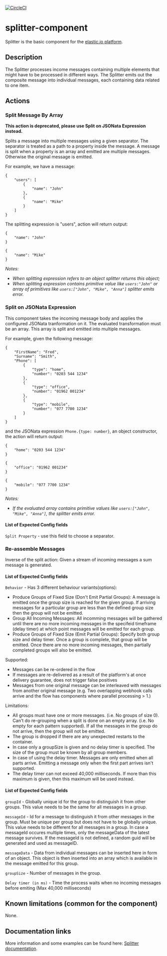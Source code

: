 [![CircleCI](https://circleci.com/gh/elasticio/splitter-component/tree/master.svg?style=svg)](https://circleci.com/gh/elasticio/splitter-component/tree/master)
# splitter-component
Splitter is the basic component for the [elastic.io platform](http://www.elastic.io).

## Description
The Splitter processes income messages containing multiple elements that might have to be processed in different ways. The Splitter emits out the composite message into individual messages, each containing data related to one item.

## Actions
### Split Message By Array
**This action is deprecated, please use Split on JSONata Expression instead.**

Splits a message into multiple messages using a given separator. The separator is treated as a path to a property inside the message. A message is split when a property is an array and emitted are multiple messages. Otherwise the original message is emitted.

For example, we have a message:

```
{
    "users": [
        {
            "name": "John"
        },
        {
            "name": "Mike"
        }
    ]
}
```

The splitting expression is "users", action will return output:
```
{
    "name": "John"
}

{
    "name": "Mike"
}
```
*Notes:*

- *When splitting expression refers to an object splitter returns this object;*
- *When splitting expression contains primitive value like ```users:"John"``` or array of primitives like ```users:["John", "Mike", "Anna"]``` splitter emits error.*

### Split on JSONata Expression

This component takes the incoming message body and applies the configured JSONata tranformation on it. The evaluated transformation must be an array. This array is split and emitted into multiple messages.

For example, given the following message:

```
{
    "FirstName": "Fred",
    "Surname": "Smith",
    "Phone": [
        {
            "type": "home",
            "number": "0203 544 1234"
        },
        {
            "type": "office",
            "number": "01962 001234"
        },
        {
            "type": "mobile",
            "number": "077 7700 1234"
        }
    ]
}
```

and the JSONata expression `Phone.{type: number}`, an object constructor, the action will return output:
```
{
    "home": "0203 544 1234"
}

{
    "office": "01962 001234"
}

{
    "mobile": "077 7700 1234"
}
```
*Notes:*

- *If the evaluated array contains primitive values like ```users:["John", "Mike", "Anna"]```, the splitter emits error.*

#### List of Expected Config fields
```Split Property``` - use this field to choose a separator.

### Re-assemble Messages 

Inverse of the split action: Given a stream of incoming messages a sum message is generated.

#### List of Expected Config fields
```Behavior``` - Has 3 different behaviour variants(options):
* Produce Groups of Fixed Size (Don't Emit Partial Groups): A message is emitted once the group size is reached for the given group. If arriving messages for a particular group are less than the defined group size then the group will not be emitted.
* Group All Incoming Messages: All incomming messages will be gathered until there are no more incoming messages in the specifeid timeframe (delay timer) at which point messages will be emitted for each group.
* Produce Groups of Fixed Size (Emit Partial Groups): Specify both group size and delay timer. Once a group is complete, that group will be emitted. Once there are no more incoming messages, then partially completed groups will also be emitted.

Supported:
* Messages can be re-ordered in the flow
* If messages are re-delivered as a result of the platform's at once delivery guarantee, does not trigger false positives
* Messages from one original message can be interleaved with messages from another original message
(e.g. Two overlapping webhook calls arrive and the flow has components where parallel processing > 1.)

Limitations:
* All groups must have one or more messages. (i.e. No groups of size 0).
Can't do re-grouping when a split is done on an empty array. (i.e. No empty for each pattern supported).
If all the messages in the group do not arrive, then the group will not be emitted.
* The group is dropped if there are any unexpected restarts to the container.
* In case only a groupSize is given and no delay timer is specified. The size of the group must be known by all group members.
* In case of using the delay timer. Messages are only emitted when all parts arrive. Emitting a message only when the first part arrives isn't supported.
* The delay timer can not exceed 40,000 milliseconds. If more than this maximum is given, then this maximum will be used instead.

#### List of Expected Config fields
```groupId``` - Globally unique id for the group to distinguish it from other groups. This value needs to be the same for all messages in a group.

```messageId``` - Id for a message to distinguish it from other messages in the group.
Must be unique per group but does not have to be globally unique. This value needs to be different for all messages in a group. 
In case a messageId occures multiple times, only the messageData of the latest message survives.
If the messageId is not defined, a random guid will be generated and used as messageID.

```messageData``` - Data from individual messages can be inserted here in form of an object. This object is then inserted into an array which is available in the message emitted for this group.

```groupSize``` - Number of messages in the group.

```Delay timer (in ms)``` - Time the process waits when no incoming messages before emiting (Max 40,000 milliseconds)

## Known limitations (common for the component)
None.

## Documentation links
More information and some examples can be found here: [Splitter documentation](https://www.elastic.io/connectors/splitter-integration/).
